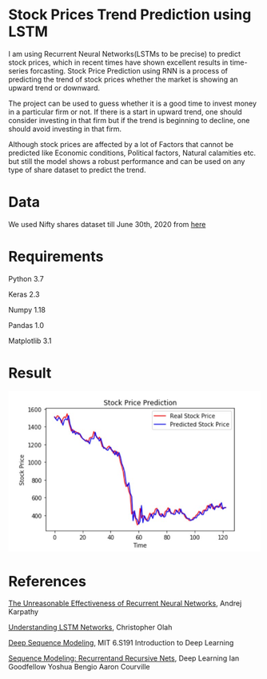 # Stock Prices Trend Prediction using LSTM
I am using Recurrent Neural Networks(LSTMs to be precise) to predict stock prices, which in recent times have shown excellent results in time-series forcasting. Stock Price Prediction using RNN is a process of predicting the trend of stock prices whether the market is showing an upward trend or downward. 

The project can be used to guess whether it is a good time to invest money in a particular firm or not. If there is a start in upward trend, one should consider investing in that firm but if the trend is beginning to decline, one should avoid investing in that firm.

Although stock prices are affected by a lot of Factors that cannot be predicted like Economic conditions, Political factors, Natural calamities etc. but still the model shows a robust performance and can be used on any type of share dataset to predict the trend.  


# Data
We used Nifty shares dataset till June 30th, 2020 from [here](https://www.kaggle.com/rohanrao/nifty50-stock-market-data?select=INDUSINDBK.csv)


# Requirements
Python 3.7

Keras 2.3

Numpy 1.18

Pandas 1.0

Matplotlib 3.1

# Result

![](ss.jpg)


# References
[The Unreasonable Effectiveness of Recurrent Neural Networks](http://karpathy.github.io/2015/05/21/rnn-effectiveness/), Andrej Karpathy

[Understanding LSTM Networks](https://colah.github.io/posts/2015-08-Understanding-LSTMs/), Christopher Olah

[Deep Sequence Modeling](https://www.youtube.com/watch?v=SEnXr6v2ifU&list=PLtBw6njQRU-rwp5__7C0oIVt26ZgjG9NI&index=2), MIT 6.S191 Introduction to
Deep Learning

[Sequence Modeling: Recurrentand Recursive Nets](https://www.deeplearningbook.org/contents/rnn.html), Deep Learning Ian Goodfellow Yoshua Bengio Aaron Courville
